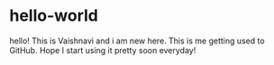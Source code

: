 # hello-world

hello! This is Vaishnavi and i am new here. This is me getting used to GitHub. Hope I start using it pretty soon everyday!
